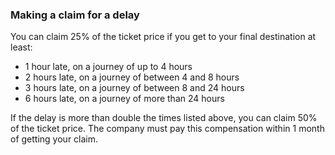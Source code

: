 ###  Making a claim for a delay

You can claim 25% of the ticket price if you get to your final destination at
least:

  * 1 hour late, on a journey of up to 4 hours 
  * 2 hours late, on a journey of between 4 and 8 hours 
  * 3 hours late, on a journey of between 8 and 24 hours 
  * 6 hours late, on a journey of more than 24 hours 

If the delay is more than double the times listed above, you can claim 50% of
the ticket price. The company must pay this compensation within 1 month of
getting your claim.
